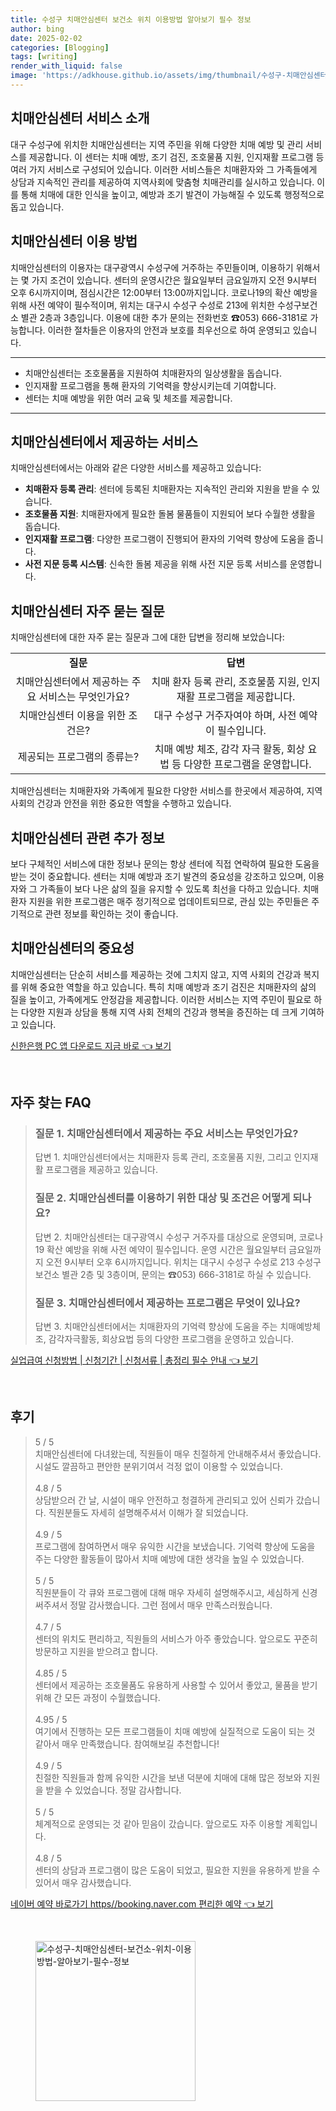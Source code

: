 ```yaml
---
title: 수성구 치매안심센터 보건소 위치 이용방법 알아보기 필수 정보
author: bing
date: 2025-02-02
categories: [Blogging]
tags: [writing]
render_with_liquid: false
image: 'https://adkhouse.github.io/assets/img/thumbnail/수성구-치매안심센터-보건소-위치-이용방법-알아보기-필수-정보.webp'
---
```



<h2 id='치매안심센터_서비스소개'>치매안심센터 서비스 소개</h2>

<p>대구 수성구에 위치한 치매안심센터는 지역 주민을 위해 다양한 치매 예방 및 관리 서비스를 제공합니다. 이 센터는 치매 예방, 조기 검진, 조호물품 지원, 인지재활 프로그램 등 여러 가지 서비스로 구성되어 있습니다. 이러한 서비스들은 치매환자와 그 가족들에게 상담과 지속적인 관리를 제공하여 지역사회에 맞춤형 치매관리를 실시하고 있습니다. 이를 통해 치매에 대한 인식을 높이고, 예방과 조기 발견이 가능해질 수 있도록 행정적으로 돕고 있습니다.</p>

<h2 id='치매안심센터_이용방법'>치매안심센터 이용 방법</h2>

<p>치매안심센터의 이용자는 대구광역시 수성구에 거주하는 주민들이며, 이용하기 위해서는 몇 가지 조건이 있습니다. 센터의 운영시간은 월요일부터 금요일까지 오전 9시부터 오후 6시까지이며, 점심시간은 12:00부터 13:00까지입니다. 코로나19의 확산 예방을 위해 사전 예약이 필수적이며, 위치는 대구시 수성구 수성로 213에 위치한 수성구보건소 별관 2층과 3층입니다. 이용에 대한 추가 문의는 전화번호 ☎053) 666-3181로 가능합니다. 이러한 절차들은 이용자의 안전과 보호를 최우선으로 하여 운영되고 있습니다.</p>

<hr />

<ul>
    <li>치매안심센터는 조호물품을 지원하여 치매환자의 일상생활을 돕습니다.</li>
    <li>인지재활 프로그램을 통해 환자의 기억력을 향상시키는데 기여합니다.</li>
    <li>센터는 치매 예방을 위한 여러 교육 및 체조를 제공합니다.</li>
</ul>

<hr />

<h2 id='치매안심센터_제공서비스'>치매안심센터에서 제공하는 서비스</h2>

<p>치매안심센터에서는 아래와 같은 다양한 서비스를 제공하고 있습니다:</p>

<ul>
    <li><b>치매환자 등록 관리</b>: 센터에 등록된 치매환자는 지속적인 관리와 지원을 받을 수 있습니다.</li>
    <li><b>조호물품 지원</b>: 치매환자에게 필요한 돌봄 물품들이 지원되어 보다 수월한 생활을 돕습니다.</li>
    <li><b>인지재활 프로그램</b>: 다양한 프로그램이 진행되어 환자의 기억력 향상에 도움을 줍니다.</li>
    <li><b>사전 지문 등록 시스템</b>: 신속한 돌봄 제공을 위해 사전 지문 등록 서비스를 운영합니다.</li>
</ul>

<h2 id='치매안심센터_자주묻는질문'>치매안심센터 자주 묻는 질문</h2>

<p>치매안심센터에 대한 자주 묻는 질문과 그에 대한 답변을 정리해 보았습니다:</p>

<table>
    <tr>
        <td style="text-align: center; height: 17px;"><b>질문</b></td>
        <td style="text-align: center; height: 17px;"><b>답변</b></td>
    </tr>
    <tr>
        <td style="text-align: center; height: 17px;">치매안심센터에서 제공하는 주요 서비스는 무엇인가요?</td>
        <td style="text-align: center; height: 17px;">치매 환자 등록 관리, 조호물품 지원, 인지재활 프로그램을 제공합니다.</td>
    </tr>
    <tr>
        <td style="text-align: center; height: 17px;">치매안심센터 이용을 위한 조건은?</td>
        <td style="text-align: center; height: 17px;">대구 수성구 거주자여야 하며, 사전 예약이 필수입니다.</td>
    </tr>
    <tr>
        <td style="text-align: center; height: 17px;">제공되는 프로그램의 종류는?</td>
        <td style="text-align: center; height: 17px;">치매 예방 체조, 감각 자극 활동, 회상 요법 등 다양한 프로그램을 운영합니다.</td>
    </tr>
</table>

<p>치매안심센터는 치매환자와 가족에게 필요한 다양한 서비스를 한곳에서 제공하여, 지역 사회의 건강과 안전을 위한 중요한 역할을 수행하고 있습니다.</p>

<h2 id='치매안심센터_추가정보'>치매안심센터 관련 추가 정보</h2>

<p>보다 구체적인 서비스에 대한 정보나 문의는 항상 센터에 직접 연락하여 필요한 도움을 받는 것이 중요합니다. 센터는 치매 예방과 조기 발견의 중요성을 강조하고 있으며, 이용자와 그 가족들이 보다 나은 삶의 질을 유지할 수 있도록 최선을 다하고 있습니다. 치매환자 지원을 위한 프로그램은 매주 정기적으로 업데이트되므로, 관심 있는 주민들은 주기적으로 관련 정보를 확인하는 것이 좋습니다.</p>

<h2 id='치매안심센터_결론'>치매안심센터의 중요성</h2>

<p>치매안심센터는 단순히 서비스를 제공하는 것에 그치지 않고, 지역 사회의 건강과 복지를 위해 중요한 역할을 하고 있습니다. 특히 치매 예방과 조기 검진은 치매환자의 삶의 질을 높이고, 가족에게도 안정감을 제공합니다. 이러한 서비스는 지역 주민이 필요로 하는 다양한 지원과 상담을 통해 지역 사회 전체의 건강과 행복을 증진하는 데 크게 기여하고 있습니다.</p>


<p><a class="click-button" title="신한은행 PC 앱 다운로드 지금 바로" href="https://adkhouse.github.io/posts/%EC%8B%A0%ED%95%9C%EC%9D%80%ED%96%89-PC-%EC%95%B1-%EB%8B%A4%EC%9A%B4%EB%A1%9C%EB%93%9C-%EC%A7%80%EA%B8%88-%EB%B0%94%EB%A1%9C/" rel="dofollow">신한은행 PC 앱 다운로드 지금 바로 👈 보기</a></p><br>
<h2 id='자주_찾는_FAQ'>자주 찾는 FAQ</h2>
<div itemscope="" itemtype="https://schema.org/FAQPage"> 
<blockquote> 
<div itemscope="" itemprop="mainEntity" itemtype="https://schema.org/Question"> 
<h3 itemprop="name">질문 1. 치매안심센터에서 제공하는 주요 서비스는 무엇인가요?</h3> 
<div itemscope="" itemprop="acceptedAnswer" itemtype="https://schema.org/Answer"> 
<span itemprop="text"> 
<p>답변 1. 치매안심센터에서는 치매환자 등록 관리, 조호물품 지원, 그리고 인지재활 프로그램을 제공하고 있습니다.</p> 
</span> 
</div> 
</div> 
<div itemscope="" itemprop="mainEntity" itemtype="https://schema.org/Question"> 
<h3 itemprop="name">질문 2. 치매안심센터를 이용하기 위한 대상 및 조건은 어떻게 되나요?</h3> 
<div itemscope="" itemprop="acceptedAnswer" itemtype="https://schema.org/Answer"> 
<span itemprop="text"> 
<p>답변 2. 치매안심센터는 대구광역시 수성구 거주자를 대상으로 운영되며, 코로나19 확산 예방을 위해 사전 예약이 필수입니다. 운영 시간은 월요일부터 금요일까지 오전 9시부터 오후 6시까지입니다. 위치는 대구시 수성구 수성로 213 수성구보건소 별관 2층 및 3층이며, 문의는 ☎053) 666-3181로 하실 수 있습니다.</p> 
</span> 
</div> 
</div> 
<div itemscope="" itemprop="mainEntity" itemtype="https://schema.org/Question"> 
<h3 itemprop="name">질문 3. 치매안심센터에서 제공하는 프로그램은 무엇이 있나요?</h3> 
<div itemscope="" itemprop="acceptedAnswer" itemtype="https://schema.org/Answer"> 
<span itemprop="text"> 
<p>답변 3. 치매안심센터에서는 치매환자의 기억력 향상에 도움을 주는 치매예방체조, 감각자극활동, 회상요법 등의 다양한 프로그램을 운영하고 있습니다.</p> 
</span> 
</div> 
</div> 
</blockquote> 
</div>
<p><a class="click-button" title="실업급여 신청방법 | 신청기간 | 신청서류 | 총정리 필수 안내" href="https://adkhouse.github.io/posts/%EC%8B%A4%EC%97%85%EA%B8%89%EC%97%AC-%EC%8B%A0%EC%B2%AD%EB%B0%A9%EB%B2%95-%EC%8B%A0%EC%B2%AD%EA%B8%B0%EA%B0%84-%EC%8B%A0%EC%B2%AD%EC%84%9C%EB%A5%98-%EC%B4%9D%EC%A0%95%EB%A6%AC-%ED%95%84%EC%88%98-%EC%95%88%EB%82%B4/" rel="dofollow">실업급여 신청방법 | 신청기간 | 신청서류 | 총정리 필수 안내 👈 보기</a></p><br>
<h2 id='후기'>후기</h2>
<div itemscope itemtype="https://schema.org/Product">
  <blockquote>
  <div itemprop="review" itemscope itemtype="https://schema.org/Review">
      <div itemprop="reviewRating" itemscope itemtype="https://schema.org/Rating"> <span itemprop="ratingValue">5</span> / <span itemprop="bestRating">5</span> </div>
      <span itemprop="reviewBody">치매안심센터에 다녀왔는데, 직원들이 매우 친절하게 안내해주셔서 좋았습니다. 시설도 깔끔하고 편안한 분위기여서 걱정 없이 이용할 수 있었습니다.</span>
  </div>
  <br>
  <div itemprop="review" itemscope itemtype="https://schema.org/Review">
      <div itemprop="reviewRating" itemscope itemtype="https://schema.org/Rating"> <span itemprop="ratingValue">4.8</span> / <span itemprop="bestRating">5</span> </div>
      <span itemprop="reviewBody">상담받으러 간 날, 시설이 매우 안전하고 청결하게 관리되고 있어 신뢰가 갔습니다. 직원분들도 자세히 설명해주셔서 이해가 잘 되었습니다.</span>
  </div>
  <br>
  <div itemprop="review" itemscope itemtype="https://schema.org/Review">
      <div itemprop="reviewRating" itemscope itemtype="https://schema.org/Rating"> <span itemprop="ratingValue">4.9</span> / <span itemprop="bestRating">5</span> </div>
      <span itemprop="reviewBody">프로그램에 참여하면서 매우 유익한 시간을 보냈습니다. 기억력 향상에 도움을 주는 다양한 활동들이 많아서 치매 예방에 대한 생각을 높일 수 있었습니다.</span>
  </div>
  <br>
  <div itemprop="review" itemscope itemtype="https://schema.org/Review">
      <div itemprop="reviewRating" itemscope itemtype="https://schema.org/Rating"> <span itemprop="ratingValue">5</span> / <span itemprop="bestRating">5</span> </div>
      <span itemprop="reviewBody">직원분들이 각 큐와 프로그램에 대해 매우 자세히 설명해주시고, 세심하게 신경 써주셔서 정말 감사했습니다. 그런 점에서 매우 만족스러웠습니다.</span>
  </div>
  <br>
  <div itemprop="review" itemscope itemtype="https://schema.org/Review">
      <div itemprop="reviewRating" itemscope itemtype="https://schema.org/Rating"> <span itemprop="ratingValue">4.7</span> / <span itemprop="bestRating">5</span> </div>
      <span itemprop="reviewBody">센터의 위치도 편리하고, 직원들의 서비스가 아주 좋았습니다. 앞으로도 꾸준히 방문하고 지원을 받으려고 합니다.</span>
  </div>
  <br>
  <div itemprop="review" itemscope itemtype="https://schema.org/Review">
      <div itemprop="reviewRating" itemscope itemtype="https://schema.org/Rating"> <span itemprop="ratingValue">4.85</span> / <span itemprop="bestRating">5</span> </div>
      <span itemprop="reviewBody">센터에서 제공하는 조호물품도 유용하게 사용할 수 있어서 좋았고, 물품을 받기 위해 간 모든 과정이 수월했습니다.</span>
  </div>
  <br>
  <div itemprop="review" itemscope itemtype="https://schema.org/Review">
      <div itemprop="reviewRating" itemscope itemtype="https://schema.org/Rating"> <span itemprop="ratingValue">4.95</span> / <span itemprop="bestRating">5</span> </div>
      <span itemprop="reviewBody">여기에서 진행하는 모든 프로그램들이 치매 예방에 실질적으로 도움이 되는 것 같아서 매우 만족했습니다. 참여해보길 추천합니다!</span>
  </div>
  <br>
  <div itemprop="review" itemscope itemtype="https://schema.org/Review">
      <div itemprop="reviewRating" itemscope itemtype="https://schema.org/Rating"> <span itemprop="ratingValue">4.9</span> / <span itemprop="bestRating">5</span> </div>
      <span itemprop="reviewBody">친절한 직원들과 함께 유익한 시간을 보낸 덕분에 치매에 대해 많은 정보와 지원을 받을 수 있었습니다. 정말 감사합니다.</span>
  </div>
  <br>
  <div itemprop="review" itemscope itemtype="https://schema.org/Review">
      <div itemprop="reviewRating" itemscope itemtype="https://schema.org/Rating"> <span itemprop="ratingValue">5</span> / <span itemprop="bestRating">5</span> </div>
      <span itemprop="reviewBody">체계적으로 운영되는 것 같아 믿음이 갔습니다. 앞으로도 자주 이용할 계획입니다.</span>
  </div>
  <br>
  <div itemprop="review" itemscope itemtype="https://schema.org/Review">
      <div itemprop="reviewRating" itemscope itemtype="https://schema.org/Rating"> <span itemprop="ratingValue">4.8</span> / <span itemprop="bestRating">5</span> </div>
      <span itemprop="reviewBody">센터의 상담과 프로그램이 많은 도움이 되었고, 필요한 지원을 유용하게 받을 수 있어서 매우 감사했습니다.</span>
  </div>
  </blockquote>
</div>
<p><a class="click-button" title="네이버 예약 바로가기 https//booking.naver.com 편리한 예약" href="https://adkhouse.github.io/posts/%EB%84%A4%EC%9D%B4%EB%B2%84-%EC%98%88%EC%95%BD-%EB%B0%94%EB%A1%9C%EA%B0%80%EA%B8%B0-httpsbooking.naver.com-%ED%8E%B8%EB%A6%AC%ED%95%9C-%EC%98%88%EC%95%BD/" rel="dofollow">네이버 예약 바로가기 https//booking.naver.com 편리한 예약 👈 보기</a></p><br>
<figure class="image"><img src="https://adkhouse.github.io/assets/img/thumbnail/수성구-치매안심센터-보건소-위치-이용방법-알아보기-필수-정보.webp" alt="수성구-치매안심센터-보건소-위치-이용방법-알아보기-필수-정보" width="256" height="256"></figure>